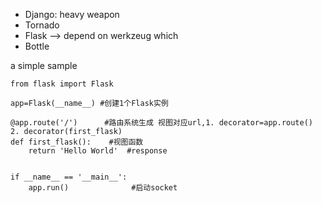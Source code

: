 * Django: heavy weapon
* Tornado
* Flask --> depend on werkzeug which 
* Bottle

a simple sample
```
from flask import Flask

app=Flask(__name__) #创建1个Flask实例

@app.route('/')      #路由系统生成 视图对应url,1. decorator=app.route() 2. decorator(first_flask)
def first_flask():    #视图函数
    return 'Hello World'  #response


if __name__ == '__main__':
    app.run()              #启动socket
```

